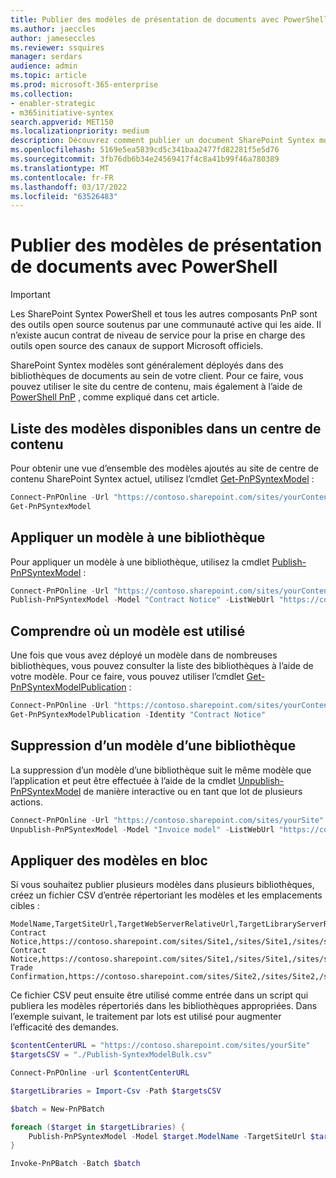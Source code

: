```yaml
---
title: Publier des modèles de présentation de documents avec PowerShell
ms.author: jaeccles
author: jameseccles
ms.reviewer: ssquires
manager: serdars
audience: admin
ms.topic: article
ms.prod: microsoft-365-enterprise
ms.collection:
- enabler-strategic
- m365initiative-syntex
search.appverid: MET150
ms.localizationpriority: medium
description: Découvrez comment publier un document SharePoint Syntex modèles de présentation avec PowerShell.
ms.openlocfilehash: 5169e5ea5839cd5c341baa2477fd82281f5e5d76
ms.sourcegitcommit: 3fb76db6b34e24569417f4c8a41b99f46a780389
ms.translationtype: MT
ms.contentlocale: fr-FR
ms.lasthandoff: 03/17/2022
ms.locfileid: "63526483"
---
```

# <a name="publish-document-understanding-models-with-powershell"></a>Publier des modèles de présentation de documents avec PowerShell

> [!IMPORTANT]
> Les SharePoint Syntex PowerShell et tous les autres composants PnP sont des outils open source soutenus par une communauté active qui les aide. Il n’existe aucun contrat de niveau de service pour la prise en charge des outils open source des canaux de support Microsoft officiels.

SharePoint Syntex modèles sont généralement déployés dans des bibliothèques de documents au sein de votre client. Pour ce faire, vous pouvez utiliser le site du centre de contenu, mais également à l’aide de [PowerShell PnP](https://pnp.github.io/powershell/) , comme expliqué dans cet article.

## <a name="listing-the-available-models-in-a-content-center"></a>Liste des modèles disponibles dans un centre de contenu

Pour obtenir une vue d’ensemble des modèles ajoutés au site de centre de contenu SharePoint Syntex actuel, utilisez l’cmdlet [Get-PnPSyntexModel](https://pnp.github.io/powershell/cmdlets/Get-PnPSyntexModel.html) :

```PowerShell
Connect-PnPOnline -Url "https://contoso.sharepoint.com/sites/yourContentCenter"
Get-PnPSyntexModel
```

## <a name="apply-a-model-to-a-library"></a>Appliquer un modèle à une bibliothèque

Pour appliquer un modèle à une bibliothèque, utilisez la cmdlet [Publish-PnPSyntexModel](https://pnp.github.io/powershell/cmdlets/Publish-PnPSyntexModel.html) :

```PowerShell
Connect-PnPOnline -Url "https://contoso.sharepoint.com/sites/yourContentCenter"
Publish-PnPSyntexModel -Model "Contract Notice" -ListWebUrl "https://contoso.sharepoint.com/sites/finance" -List "Documents"
```

## <a name="understanding-where-a-model-is-used"></a>Comprendre où un modèle est utilisé

Une fois que vous avez déployé un modèle dans de nombreuses bibliothèques, vous pouvez consulter la liste des bibliothèques à l’aide de votre modèle. Pour ce faire, vous pouvez utiliser l’cmdlet [Get-PnPSyntexModelPublication](https://pnp.github.io/powershell/cmdlets/Get-PnPSyntexModelPublication.html) :

```PowerShell
Connect-PnPOnline -Url "https://contoso.sharepoint.com/sites/yourContentCenter"
Get-PnPSyntexModelPublication -Identity "Contract Notice"
```

## <a name="removing-a-model-from-a-library"></a>Suppression d’un modèle d’une bibliothèque

La suppression d’un modèle d’une bibliothèque suit le même modèle que l’application et peut être effectuée à l’aide de la cmdlet [Unpublish-PnPSyntexModel](https://pnp.github.io/powershell/cmdlets/Unpublish-PnPSyntexModel.html) de manière interactive ou en tant que lot de plusieurs actions.

```PowerShell
Connect-PnPOnline -Url "https://contoso.sharepoint.com/sites/yourSite"
Unpublish-PnPSyntexModel -Model "Invoice model" -ListWebUrl "https://contoso.sharepoint.com/sites/finance" -List "Documents"
```

## <a name="apply-models-in-bulk"></a>Appliquer des modèles en bloc

Si vous souhaitez publier plusieurs modèles dans plusieurs bibliothèques, créez un fichier CSV d’entrée répertoriant les modèles et les emplacements cibles :

```CSV
ModelName,TargetSiteUrl,TargetWebServerRelativeUrl,TargetLibraryServerRelativeUrl
Contract Notice,https://contoso.sharepoint.com/sites/Site1,/sites/Site1,/sites/site1/shared%20documents
Contract Notice,https://contoso.sharepoint.com/sites/Site1,/sites/Site1,/sites/site1/other
Trade Confirmation,https://contoso.sharepoint.com/sites/Site2,/sites/Site2,/sites/site2/shared%20documents
```

Ce fichier CSV peut ensuite être utilisé comme entrée dans un script qui publiera les modèles répertoriés dans les bibliothèques appropriées. Dans l’exemple suivant, le traitement par lots est utilisé pour augmenter l’efficacité des demandes.

```PowerShell
$contentCenterURL = "https://contoso.sharepoint.com/sites/yourSite"
$targetsCSV = "./Publish-SyntexModelBulk.csv"

Connect-PnPOnline -url $contentCenterURL

$targetLibraries = Import-Csv -Path $targetsCSV

$batch = New-PnPBatch

foreach ($target in $targetLibraries) {
    Publish-PnPSyntexModel -Model $target.ModelName -TargetSiteUrl $target.TargetSiteUrl -TargetWebServerRelativeUrl $target.TargetWebServerRelativeUrl -TargetLibraryServerRelativeUrl $target.TargetLibraryServerRelativeUrl -Batch $batch
}

Invoke-PnPBatch -Batch $batch
```
